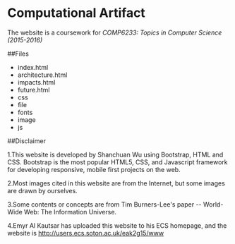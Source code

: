 
# Computational Artifact


The website is a coursework for *COMP6233: Topics in Computer Science (2015-2016)*


##Files

* index.html
* architecture.html
* impacts.html
* future.html
* css
* file
* fonts
* image
* js


##Disclaimer

1.This website is developed by Shanchuan Wu using Bootstrap, HTML and CSS. Bootstrap is the most popular HTML5, CSS, and Javascript framework for developing responsive, mobile first projects on the web. 

2.Most images cited in this website are from the Internet, but some images are drawn by ourselves. 

3.Some contents or concepts are from Tim Burners-Lee's paper -- World-Wide Web: The Information Universe.

4.Emyr Al Kautsar has uploaded this website to his ECS homepage, and the website is http://users.ecs.soton.ac.uk/eak2g15/www






